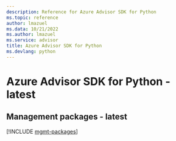 ```yaml
---
description: Reference for Azure Advisor SDK for Python
ms.topic: reference
author: lmazuel
ms.data: 10/21/2022
ms.author: lmazuel
ms.service: advisor
title: Azure Advisor SDK for Python
ms.devlang: python
---
```

# Azure Advisor SDK for Python - latest

## Management packages - latest
[!INCLUDE [mgmt-packages](advisor-mgmt-index.md)]